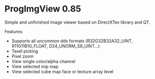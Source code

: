 ProgImgView 0.85
=======

Simple and unfinished image viewer based on DirectXTex library and QT.

Features:
* Supports all uncommon dds formats (R32G32B32A32_UINT, R11G11B10_FLOAT, D24_UNORM_S8_UINT...)
* Texel picking
* Pixel zoom
* View single color/alpha channel
* View selected mip map
* View selected cube map face or texture array level
